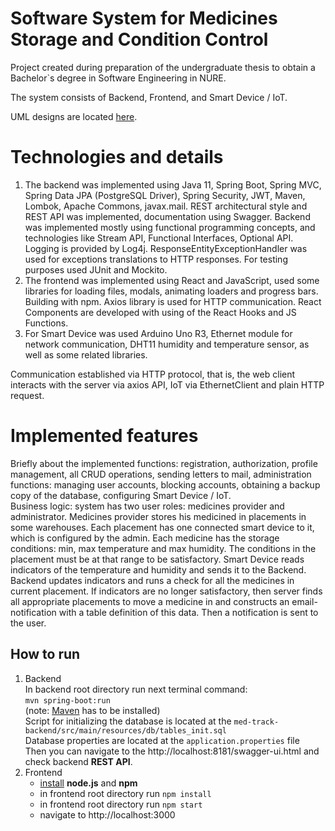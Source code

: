 # Software System for Medicines Storage and Condition Control

Project created during preparation of the undergraduate thesis to obtain a Bachelor`s degree in Software Engineering in NURE.

The system consists of Backend, Frontend, and Smart Device / IoT.

UML designs are located [here](https://drive.google.com/drive/folders/1oND9D8d4JCmU8CpJ2MltN9jdYEvPRENK?usp=sharing).

# Technologies and details

1. The backend was implemented using Java 11, Spring Boot, Spring MVC, Spring Data JPA (PostgreSQL Driver), Spring Security, JWT, Maven, Lombok, Apache Commons, javax.mail. REST architectural style and REST API was implemented, documentation using Swagger. Backend was implemented mostly using functional programming concepts, and technologies like Stream API, Functional Interfaces, Optional API. Logging is provided by Log4j. ResponseEntityExceptionHandler was used for exceptions translations to HTTP responses. For testing purposes used JUnit and Mockito.
2. The frontend was implemented using React and JavaScript, used some libraries for loading files, modals, animating loaders and progress bars. Building with npm. Axios library is used for HTTP communication. React Components are developed with using of the React Hooks and JS Functions. 
3. For Smart Device was used Arduino Uno R3, Ethernet module for network communication, DHT11 humidity and temperature sensor, as well as some related libraries.

Communication established via HTTP protocol, that is, the web client interacts with the server via axios API, IoT via EthernetClient and plain HTTP request.

# Implemented features

Briefly about the implemented functions: registration, authorization, profile management, all CRUD operations, sending letters to mail, administration functions: managing user accounts, blocking accounts, obtaining a backup copy of the database, configuring Smart Device / IoT.<br>
Business logic: system has two user roles: medicines provider and administrator. Medicines provider stores his medicined in placements in some warehouses. Each placement has one connected smart device to it, which is configured by the admin. Each medicine has the storage conditions: min, max temperature and max humidity. The conditions in the placement must be at that range to be satisfactory. Smart Device reads indicators of the temperature and humidity and sends it to the Backend. Backend updates indicators and runs a check for all the medicines in current placement. If indicators are no longer satisfactory, then server finds all appropriate placements to move a medicine in and constructs an email-notification with a table definition of this data. Then a notification is sent to the user.

## How to run
1. Backend  
    In backend root directory run next terminal command:<br>
    ``mvn spring-boot:run``<br>
    (note: [Maven](https://www.baeldung.com/install-maven-on-windows-linux-mac) has to be installed)<br>
    Script for initializing the database is located at the `med-track-backend/src/main/resources/db/tables_init.sql`<br>
    Database properties are located at the `application.properties` file <br>
    Then you can navigate to the http://localhost:8181/swagger-ui.html and check backend **REST API**.  
2. Frontend  
    - [install](https://phoenixnap.com/kb/install-node-js-npm-on-windows) **node.js** and **npm**
    - in frontend root directory run ```npm install```
    - in frontend root directory run ```npm start```
    - navigate to http://localhost:3000


